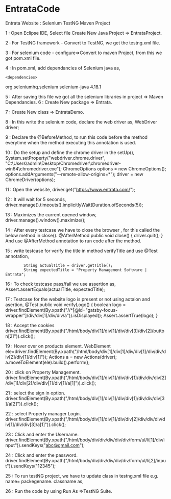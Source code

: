 # EntrataCode
Entrata Website : Selenium TestNG Maven Project

1 : Open Eclipse IDE, Select file Create New Java Project => EntrataProject.

2 : For TestNG framework - Convert to TestNG, we get the testng.xml file.

3 : For selenium code - configure=>Convert to maven Project, from this we got pom.xml file.

4 : In pom.xml, add dependancies of Selenium java as,

	<dependencies>
  <!-- https://mvnrepository.com/artifact/org.seleniumhq.selenium/selenium-java -->
  <dependency>
    <groupId>org.seleniumhq.selenium</groupId>
    <artifactId>selenium-java</artifactId>
    <version>4.18.1</version>
  </dependency>
  </dependencies>

  5 : After saving this file we got all the selenium libraries in project => Maven Dependancies.
  6 : Create New package => Entrata.
  
  7 : Create New class => EntrataDemo.
  
  8 : In this write the selenium code, declare the web driver as,
      WebDriver driver;
      
  9 : Declare the @BeforeMethod, to run this code before the method everytime when the method executing this annotation is used.
  
  10 : Do the setup and define the chrome driver in the setUp(),
		System.setProperty("webdriver.chrome.driver", "C:\\Users\\admin\\Desktop\\Chromedriver\\chromedriver-win64\\chromedriver.exe");
		ChromeOptions options = new ChromeOptions();
		options.addArguments("--remote-allow-origins=*");
		driver = new ChromeDriver(options);
  
  11 : Open the website,
      driver.get("https://www.entrata.com/");
      
  12 : It will wait for 5 seconds, driver.manage().timeouts().implicitlyWait(Duration.ofSeconds(5));
  
  13 : Maximizes the current opened window, driver.manage().window().maximize(); 
  
  14 : After every testcase we have to close the browser , for this called the below method in close().
        @AfterMethod
      	public void close() {
	      	driver.quit();
	      }
       And use @AfterMethod annotation to run code after the method.
       
  15 : write testcase for verify the title in method verifyTitle and use @Test annotation,
  
		    String actualTitle = driver.getTitle();
		    String expectedTitle = "Property Management Software | Entrata";
      
  16 : To check testcase pass/fail we use assertion as, 	
		    Assert.assertEquals(actualTitle, expectedTitle);
      
  17 : Testcase for the website logo is present or not using aotaion and asertion,
        @Test
      	public void verifyLogo() {
    		boolean logo = driver.findElement(By.xpath("//*[@id=\"gatsby-focus-wrapper\"]/div/div[1]/div/div/a")).isDisplayed();
	      Assert.assertTrue(logo);
	      }
       
  18 :  Accept the cookies
		    driver.findElement(By.xpath("/html/body/div[1]/div[1]/div/div[3]/div[2]/button[2]")).click();  
      
  19 : Hover over on products element.
		    WebElement ele=driver.findElement(By.xpath("/html/body/div[1]/div[1]/div/div[1]/div/div/div[2]/div[1]/div[1]"));
		    Actions a = new Actions(driver);
		    a.moveToElement(ele).build().perform();	
      
  20 : click on Property Management.
		    driver.findElement(By.xpath("/html/body/div[1]/div[1]/div/div[1]/div/div/div[2]/div[1]/div[2]/div/div[1]/div[1]/a[1]")).click();

  21 : select the sign in option.
		    driver.findElement(By.xpath("/html/body/div[1]/div[1]/div/div[1]/div/div/div[3]/a[2]")).click();

  22 : select Property manager Login.
		    driver.findElement(By.xpath("/html/body/div[1]/div[1]/div/div[2]/div/div/div/div[1]/div/div[3]/a[1]")).click();

  23 : Click and enter the Username.
		    driver.findElement(By.xpath("/html/body/div/div/div/div/div/form/ul/li[1]/div/input")).sendKeys("abc@gmail.com");
		
  24 : Click and enter the password.
	    	driver.findElement(By.xpath("/html/body/div/div/div/div/div/form/ul/li[2]/input")).sendKeys("12345");
		
  25 : To run testNG project, we have to update class in testng.xml file e.g. name= packegename. classname as,
        <classes>
        <class name="Entrata.EntrataDemo"></class>
        </classes>
	
  26 : Run the code by using Run As =>TestNG Suite.
		
  
